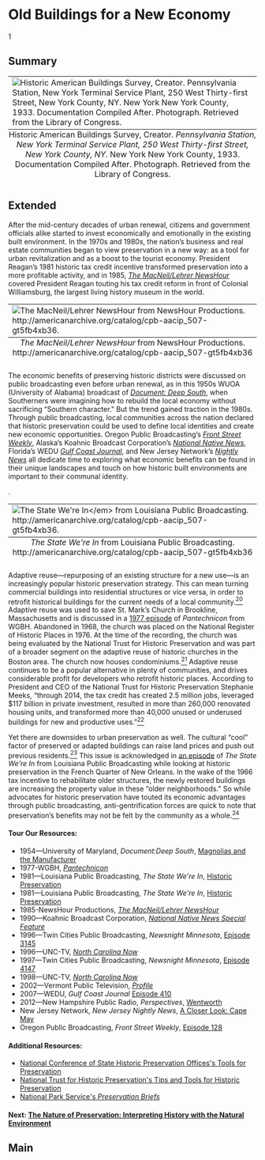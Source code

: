 # Old Buildings for a New Economy
1

## Summary
<table class="exhibit-image">
  <caption align="bottom" class="exhibit-caption">Historic American Buildings Survey, Creator. <em>Pennsylvania Station, New York Terminal Service Plant, 250 West Thirty-first Street, New York County, NY.</em> New York New York County, 1933. Documentation Compiled After. Photograph. Retrieved from the Library of Congress.</caption>
  <tr><td><img src="https://s3.amazonaws.com/americanarchive.org/exhibits/pennstationcrop.jpg" alt="Historic American Buildings Survey, Creator. Pennsylvania Station, New York Terminal Service Plant, 250 West Thirty-first Street, New York County, NY. New York New York County, 1933. Documentation Compiled After. Photograph. Retrieved from the Library of Congress."/></td></tr>
</table>

## Extended
After the mid-century decades of urban renewal, citizens and government officials alike started to invest economically and emotionally in the existing built environment. In the 1970s and 1980s, the nation’s business and real estate communities began to view preservation in a new way: as a tool for urban revitalization and as a boost to the tourist economy. President Reagan’s 1981 historic tax credit incentive transformed preservation into a more profitable activity, and in 1985, [*The MacNeil/Lehrer NewsHour*](/catalog/cpb-aacip_507-gt5fb4xb36) covered President Reagan touting his tax credit reform in front of Colonial Williamsburg, the largest living history museum in the world.

<table class="exhibit-image">
  <caption align="bottom" class="exhibit-caption"><em>The MacNeil/Lehrer NewsHour</em> from NewsHour Productions.
  http://americanarchive.org/catalog/cpb-aacip_507-gt5fb4xb36</caption>
  <tr><td><img src="https://s3.amazonaws.com/americanarchive.org/exhibits/taxcut.jpg" alt="The MacNeil/Lehrer NewsHour from NewsHour Productions. http://americanarchive.org/catalog/cpb-aacip_507-gt5fb4xb36."/></td></tr>
</table>

The economic benefits of preserving historic districts were discussed on public broadcasting even before urban renewal, as in this 1950s WUOA (University of Alabama) broadcast of [*Document: Deep South*](/catalog/cpb-aacip_500-6688mm89), when Southerners were imagining how to rebuild the local economy without sacrificing “Southern character." But the trend gained traction in the 1980s. Through public broadcasting, local communities across the nation declared that historic preservation could be used to define local identities and create new economic opportunities. Oregon Public Broadcasting’s [*Front Street Weekly*](/catalog/cpb-aacip_153-93ttf7zb), Alaska’s Koahnic Broadcast Corporation’s [*National Native News*](/catalog/cpb-aacip_206-2259zzbn),  Florida’s WEDU [*Gulf Coast Journal*](/catalog/cpb-aacip_322-40ksn4b8), and New Jersey Network’s [*Nightly News*](/catalog/cpb-aacip_259-tm71zg7b) all dedicate time to exploring what economic benefits can be found in their unique landscapes and touch on how historic built environments are important to their communal identity.
<table class="exhibit-image">
  <caption align="bottom" class="exhibit-caption"><em>The State We're In</em> from Louisiana Public Broadcasting.
  http://americanarchive.org/catalog/cpb-aacip_507-gt5fb4xb36</caption>.
  <tr><td><img src="https://s3.amazonaws.com/americanarchive.org/exhibits/tourism.jpg" alt="The State We're In</em> from Louisiana Public Broadcasting. http://americanarchive.org/catalog/cpb-aacip_507-gt5fb4xb36."/></td></tr>
</table>

Adaptive reuse—repurposing of an existing structure for a new use—is an increasingly popular historic preservation strategy. This can mean turning commercial buildings into residential structures or vice versa, in order to retrofit historical buildings for the current needs of a local community.[<sup>20</sup>](/exhibits/historic-preservation/notes#20) Adaptive reuse was used to save St. Mark’s Church in Brookline, Massachusetts and is discussed in a [1977 episode](/catalog/cpb-aacip_15-6663z5xf) of *Pantechnicon* from WGBH. Abandoned in 1968, the church was placed on the National Register of Historic Places in 1976. At the time of the recording, the church was being evaluated by the National Trust for Historic Preservation and was part of a broader segment on the adaptive reuse of historic churches in the Boston area. The church now houses condominiums.[<sup>21</sup>](/exhibits/historic-preservation/notes#21) Adaptive reuse continues to be a popular alternative in plenty of communities, and drives considerable profit for developers who retrofit historic places. According to President and CEO of the National Trust for Historic Preservation Stephanie Meeks, “through 2014, the tax credit has created 2.5 million jobs, leveraged $117 billion in private investment, resulted in more than 260,000 renovated housing units, and transformed more than 40,000 unused or underused buildings for new and productive uses.”[<sup>22</sup>](/exhibits/historic-preservation/notes#22)

Yet there are downsides to urban preservation as well. The cultural “cool” factor of preserved or adapted buildings can raise land prices and push out previous residents.[<sup>23</sup>](/exhibits/historic-preservation/notes#23) This issue is acknowledged in [an episode](/catalog/cpb-aacip_17-62f7mz9v) of *The State We’re In* from Louisiana Public Broadcasting while looking at historic preservation in the French Quarter of New Orleans. In the wake of the 1966 tax incentive to rehabilitate older structures, the newly restored buildings are increasing the property value in these “older neighborhoods.” So while advocates for historic preservation have touted its economic advantages through public broadcasting, anti-gentrification forces are quick to note that preservation’s benefits may not be felt by the community as a whole.[<sup>24</sup>](/exhibits/historic-preservation/notes#24)

#### Tour Our Resources:

- 1954—University of Maryland, *Document:Deep South*, [Magnolias and the Manufacturer](/catalog/cpb-aacip_500-6688mm89)
- 1977-WGBH, [*Pantechnicon*](/catalog/cpb-aacip_15-6663z5xf)
- 1981—Louisiana Public Broadcasting, *The State We're In*, [Historic Preservation](/catalog/cpb-aacip_17-67wm45zd)
- 1981—Louisiana Public Broadcasting, *The State We're In*, [Historic Preservation](/catalog/cpb-aacip_17-62f7mz9v)
- 1985-NewsHour Productions, [*The MacNeil/Lehrer NewsHour*](/catalog/cpb-aacip_507-gt5fb4xb36)
- 1990—Koahnic Broadcast Corporation, [*National Native News Special Feature*](/catalog/cpb-aacip_206-2259zzbn)
- 1996—Twin Cities Public Broadcasting, *Newsnight Minnesota*, [Episode 3145](/catalog/cpb-aacip_77-579s5rw4)
- 1996—UNC-TV, [*North Carolina Now*](/catalog/cpb-aacip_129-60qrfv0q)
- 1997—Twin Cities Public Broadcasting, *Newsnight Minnesota*, [Episode 4147](/catalog/cpb-aacip_77-322bwssq)
- 1998—UNC-TV, [*North Carolina Now*](/catalog/cpb-aacip_129-73bzkt6f)
- 2002—Vermont Public Television, [*Profile*](/catalog/cpb-aacip_46-698671px)
- 2007—WEDU, *Gulf Coast Journal* [Episode 410](/catalog/cpb-aacip_322-40ksn4b8)
- 2012—New Hampshire Public Radio, *Perspectives*, [Wentworth](/catalog/cpb-aacip_187-60cvdtv2)
- New Jersey Network, *New Jersey Nightly News*, [A Closer Look: Cape May](/catalog/cpb-aacip_259-tm71zg7b)
- Oregon Public Broadcasting, *Front Street Weekly*, [Episode 128](/catalog/cpb-aacip_/153-93ttf7zb)

#### Additional Resources:

- [National Conference of State Historic Preservation Offices's Tools for Preservation](http://ncshpo.org/resources/tools-for-preservation/)
- [National Trust for Historic Preservation's Tips and Tools for Historic Preservation](https://savingplaces.org/tips-and-tools#.Wo7b-IJG2i5)
- [National Park Service's *Preservation Briefs*](https://www.nps.gov/tps/how-to-preserve/briefs.htm)

#### Next: [The Nature of Preservation: Interpreting History with the Natural Environment](/exhibits/historic-preservation/natural-environment)

## Main
